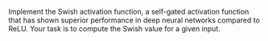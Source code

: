 Implement the Swish activation function, a self-gated activation function that has shown superior performance in deep neural networks compared to ReLU. Your task is to compute the Swish value for a given input.
